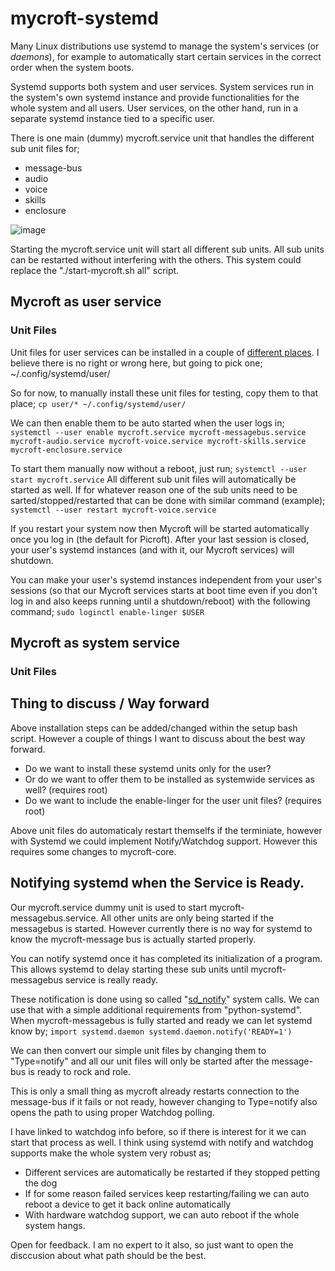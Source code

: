 # mycroft-systemd
Many Linux distributions use systemd to manage the system's services (or *daemons*), for example to automatically start certain services in the correct order when the system boots.

Systemd supports both system and user services. System services run in the system's own systemd instance and provide functionalities for the whole system and all users. User services, on the other hand, run in a separate systemd instance tied to a specific user.

There is one main (dummy) mycroft.service unit that handles the different sub unit files for;
- message-bus
- audio
- voice
- skills
- enclosure

![image](https://www.j1nx.nl/wp-content/uploads/2020/02/systemd-flow.png)

Starting the mycroft.service unit will start all different sub units. All sub units can be restarted without interfering with the others. This system could replace the "./start-mycroft.sh all" script.

## Mycroft as user service

### Unit Files
Unit files for user services can be installed in a couple of [different places](https://www.freedesktop.org/software/systemd/man/systemd.unit.html#User%20Unit%20Search%20Path). I believe there is no right or wrong here, but going to pick one; ~/.config/systemd/user/

So for now, to manually install these unit files for testing, copy them to that place;
`cp user/* ~/.config/systemd/user/`

We can then enable them to be auto started when the user logs in;
`systemctl --user enable mycroft.service mycroft-messagebus.service mycroft-audio.service mycroft-voice.service mycroft-skills.service mycroft-enclosure.service`

To start them manually now without a reboot, just run;
`systemctl --user start mycroft.service`
All different sub unit files will automatically be started as well. If for whatever reason one of the sub units need to be sarted/stopped/restarted that can be done with similar command (example);
`systemctl --user restart mycroft-voice.service`

If you restart your system now then Mycroft will be started automatically once you log in (the default for Picroft). After your last session is closed, your user's systemd instances (and with it, our Mycroft services) will shutdown. 

You can make your user's systemd instances independent from your user's sessions (so that our Mycroft services starts at boot time even if you don't log in and also keeps running until a shutdown/reboot) with the following command;
`sudo loginctl enable-linger $USER`

## Mycroft as system service

### Unit Files

<To Do>


## Thing to discuss / Way forward
Above installation steps can be added/changed within the setup bash script. However a couple of things I want to discuss about the best way forward.
- Do we want to install these systemd units only for the user?
- Or do we want to offer them to be installed as systemwide services as well? (requires root)
- Do we want to include the enable-linger for the user unit files? (requires root)

Above unit files do automaticaly restart themselfs if the terminiate, however with Systemd we could implement Notify/Watchdog support. However this requires some changes to mycroft-core.

## Notifying systemd when the Service is Ready.
Our mycroft.service dummy unit is used to start mycroft-messagebus.service. All other units are only being started if the messagebus is started. However currently there is no way for systemd to know the mycroft-message bus is actually started properly. 

You can notify systemd once it has completed its initialization of a program. This allows systemd to delay starting these sub units until mycroft-messagebus service is really ready.

These notification is done using so called "[sd_notify](https://www.freedesktop.org/software/systemd/man/sd_notify.html)" system calls. We can use that with a simple additional requirements from "python-systemd". When mycroft-messagebus is fully started and ready we can let systemd know by;
`import systemd.daemon
systemd.daemon.notify('READY=1')`

We can then convert our simple unit files by changing them to "Type=notify" and all our unit files will only be started after the message-bus is ready to rock and role.

This is only a small thing as mycroft already restarts connection to the message-bus if it fails or not ready, however changing to Type=notify also opens the path to using proper Watchdog polling.

I have linked to watchdog info before, so if there is interest for it we can start that process as well. I think using systemd with notify and watchdog supports make the whole system very robust as;
- Different services are automatically be restarted if they stopped petting the dog
- If for some reason failed services keep restarting/failing we can auto reboot a device to get it back online automatically
- With hardware watchdog support, we can auto reboot if the whole system hangs.


Open for feedback. I am no expert to it also, so just want to open the disccusion about what path should be the best.


